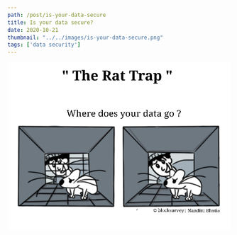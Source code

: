 ```yaml
---
path: /post/is-your-data-secure
title: Is your data secure?
date: 2020-10-21
thumbnail: "../../images/is-your-data-secure.png"
tags: ['data security']
---
```


![Is your data secure?](../../images/the-rat-trap.png)
